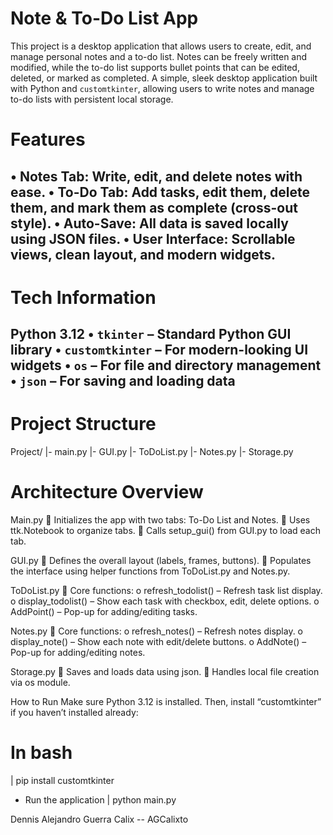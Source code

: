 # Note & To-Do List App
This project is a desktop application that allows users to create, edit, and manage personal notes and a to-do list. Notes can be freely written and modified, while the to-do list supports bullet points that can be edited, deleted, or marked as completed.
A simple, sleek desktop application built with Python and `customtkinter`, allowing users to write notes and manage to-do lists with persistent local storage.

# Features
•	Notes Tab: Write, edit, and delete notes with ease.
•	To-Do Tab: Add tasks, edit them, delete them, and mark them as complete (cross-out style).
•	Auto-Save: All data is saved locally using JSON files.
•	User Interface: Scrollable views, clean layout, and modern widgets.
---
# Tech Information
Python 3.12
•	`tkinter` – Standard Python GUI library
•	`customtkinter` – For modern-looking UI widgets
•	`os` – For file and directory management
•	`json` – For saving and loading data
---

# Project Structure
Project/
|- main.py
|- GUI.py
|- ToDoList.py
|- Notes.py
|- Storage.py

# Architecture Overview
Main.py
	Initializes the app with two tabs: To-Do List and Notes.
	Uses ttk.Notebook to organize tabs.
	Calls setup_gui() from GUI.py to load each tab.

GUI.py
	Defines the overall layout (labels, frames, buttons).
	Populates the interface using helper functions from ToDoList.py and Notes.py.

ToDoList.py
	Core functions:
o	refresh_todolist() – Refresh task list display.
o	display_todolist() – Show each task with checkbox, edit, delete options.
o	AddPoint() – Pop-up for adding/editing tasks.

Notes.py
	Core functions:
o	refresh_notes() – Refresh notes display.
o	display_note() – Show each note with edit/delete buttons.
o	AddNote() – Pop-up for adding/editing notes.

Storage.py
	Saves and loads data using json.
	Handles local file creation via os module.

How to Run
Make sure Python 3.12 is installed. Then, install “customtkinter” if you haven’t installed already:
# In bash
| pip install customtkinter
- Run the application
| python main.py

Dennis Alejandro Guerra Calix -- AGCalixto
